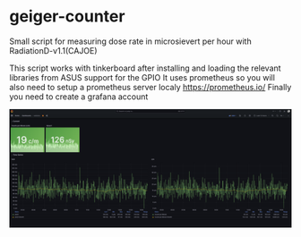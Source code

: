 # geiger-counter
Small script for measuring dose rate in microsievert per hour with RadiationD-v1.1(CAJOE)

This script works with tinkerboard after installing and loading the relevant libraries from ASUS support for the GPIO
It uses prometheus so you will also need to setup a prometheus server localy https://prometheus.io/
Finally you need to create a grafana account

![Alt text](https://github.com/sedzinfo/geiger-counter/blob/main/grafana.png?raw=true)
